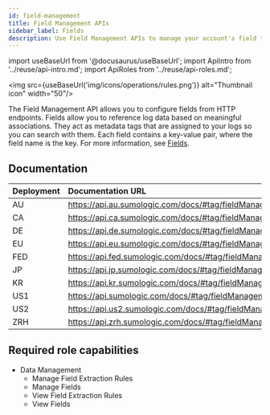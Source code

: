 ```yaml
---
id: field-management
title: Field Management APIs
sidebar_label: Fields
description: Use Field Management APIs to manage your account's field table schema.
---
```


import useBaseUrl from '@docusaurus/useBaseUrl';
import ApiIntro from '../reuse/api-intro.md';
import ApiRoles from '../reuse/api-roles.md';

<img src={useBaseUrl('img/icons/operations/rules.png')} alt="Thumbnail icon" width="50"/>

The Field Management API allows you to configure fields from HTTP endpoints. Fields allow you to reference log data based on meaningful associations. They act as metadata tags that are assigned to your logs so you can search with them. Each field contains a key-value pair, where the field name is the key. For more information, see [Fields](/docs/manage/fields).

## Documentation

<ApiIntro/>

| Deployment | Documentation URL                                         |
|:------------|:-----------------------------------------------------------|
| AU         | https://api.au.sumologic.com/docs/#tag/fieldManagementV1  |
| CA         | https://api.ca.sumologic.com/docs/#tag/fieldManagementV1  |
| DE         | https://api.de.sumologic.com/docs/#tag/fieldManagementV1  |
| EU         | https://api.eu.sumologic.com/docs/#tag/fieldManagementV1  |
| FED        | https://api.fed.sumologic.com/docs/#tag/fieldManagementV1 |
| JP         | https://api.jp.sumologic.com/docs/#tag/fieldManagementV1  |
| KR         | https://api.kr.sumologic.com/docs/#tag/fieldManagementV1  |
| US1        | https://api.sumologic.com/docs/#tag/fieldManagementV1     |
| US2        | https://api.us2.sumologic.com/docs/#tag/fieldManagementV1 |
| ZRH        | https://api.zrh.sumologic.com/docs/#tag/fieldManagementV1 |

## Required role capabilities

<ApiRoles/>

* Data Management
    * Manage Field Extraction Rules
    * Manage Fields
    * View Field Extraction Rules
    * View Fields
